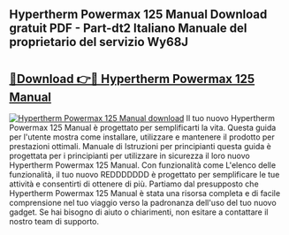 ## Hypertherm Powermax 125 Manual Download gratuit PDF - Part-dt2 Italiano Manuale del proprietario del servizio Wy68J

# <h2><a href="http://dffctq4.blite.top/?on=Hypertherm+Powermax+125+Manual">🔗Download 👉🔴 Hypertherm Powermax 125 Manual</a></h2>

[![Hypertherm Powermax 125 Manual download](https://i.imgur.com/lujVjoI.png)](http://dffctq4.blite.top/?on=Hypertherm+Powermax+125+Manual)
Il tuo nuovo Hypertherm Powermax 125 Manual è progettato per semplificarti la vita. Questa guida per l'utente mostra come installare, utilizzare e mantenere il prodotto per prestazioni ottimali. Manuale di Istruzioni per principianti questa guida è progettata per i principianti per utilizzare in sicurezza il loro nuovo Hypertherm Powermax 125 Manual. Con funzionalità come L'elenco delle funzionalità, il tuo nuovo REDDDDDDD è progettato per semplificare le tue attività e consentirti di ottenere di più. Partiamo dal presupposto che Hypertherm Powermax 125 Manual è stata una risorsa completa e di facile comprensione nel tuo viaggio verso la padronanza dell'uso del tuo nuovo gadget. Se hai bisogno di aiuto o chiarimenti, non esitare a contattare il nostro team di supporto.
